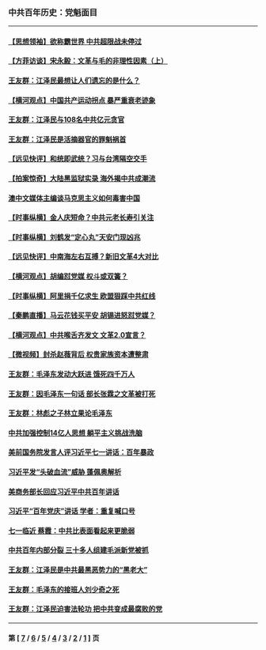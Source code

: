 ### 中共百年历史：党魁面目
---
#### [【思想领袖】欲称霸世界 中共超限战未停过](../../pages/nf1176107/n13745142.md?12150430) 
#### [【方菲访谈】宋永毅：文革与毛的非理性因素（上）](../../pages/nf1176107/n13469956.md?12150430) 
#### [王友群：江泽民最想让人们遗忘的是什么？](../../pages/nf1176107/n13408949.md?12150430) 
#### [【横河观点】中国共产运动拐点 暴严重衰老迹象](../../pages/nf1176107/n13388333.md?12150430) 
#### [王友群：江泽民与108名中共亿元贪官](../../pages/nf1176107/n13352358.md?12150430) 
#### [王友群：江泽民是活摘器官的罪魁祸首](../../pages/nf1176107/n13336903.md?12150430) 
#### [【远见快评】和统即武统？习与台湾隔空交手](../../pages/nf1176107/n13297739.md?12150430) 
#### [【拍案惊奇】大陆黑监狱实录 海外揭中共成潮流](../../pages/nf1176107/n13288853.md?12150430) 
#### [澳中文媒体主编谈马克思主义如何毒害中国](../../pages/nf1176107/n13257387.md?12150430) 
#### [【时事纵横】金人庆短命？中共元老长寿引关注](../../pages/nf1176107/n13217934.md?12150430) 
#### [【时事纵横】刘鹤发“定心丸”天安门现凶兆](../../pages/nf1176107/n13215416.md?12150430) 
#### [【远见快评】中南海左右互搏？新旧文革4大对比](../../pages/nf1176107/n13214745.md?12150430) 
#### [【横河观点】胡编怼党媒 权斗或双簧？](../../pages/nf1176107/n13210864.md?12150430) 
#### [【时事纵横】阿里捐千亿求生 欧盟狠踩中共红线](../../pages/nf1176107/n13206431.md?12150430) 
#### [【秦鹏直播】马云花钱买平安 胡锡进怒怼党媒？](../../pages/nf1176107/n13206392.md?12150430) 
#### [【横河观点】中共喉舌齐发文 文革2.0宣言？](../../pages/nf1176107/n13201248.md?12150430) 
#### [【微视频】封杀赵薇背后 权贵家族资本遭整肃](../../pages/nf1176107/n13197798.md?12150430) 
#### [王友群：毛泽东发动大跃进 饿死四千万人](../../pages/nf1176107/n13177158.md?12150430) 
#### [王友群：因毛泽东一句话 部长张霖之文革被打死](../../pages/nf1176107/n13161711.md?12150430) 
#### [王友群：林彪之子林立果论毛泽东](../../pages/nf1176107/n13128622.md?12150430) 
#### [中共加强控制14亿人思想 躺平主义挑战洗脑](../../pages/nf1176107/n13094299.md?12150430) 
#### [美前国务院发言人评习近平七一讲话：百年暴政](../../pages/nf1176107/n13066986.md?12150430) 
#### [习近平发“头破血流”威胁 蓬佩奥解析](../../pages/nf1176107/n13063604.md?12150430) 
#### [美商务部长回应习近平中共百年讲话](../../pages/nf1176107/n13062903.md?12150430) 
#### [习近平“百年党庆”讲话 学者：重复喊口号](../../pages/nf1176107/n13061411.md?12150430) 
#### [七一临近 蔡霞：中共比表面看起来更脆弱](../../pages/nf1176107/n13056418.md?12150430) 
#### [中共百年内部分裂 三十多人组建毛派新党被抓](../../pages/nf1176107/n13044023.md?12150430) 
#### [王友群：江泽民是中共最黑恶势力的“黑老大”](../../pages/nf1176107/n13022180.md?12150430) 
#### [王友群：毛泽东的接班人刘少奇之死](../../pages/nf1176107/n12991772.md?12150430) 
#### [王友群：江泽民迫害法轮功 把中共变成最腐败的党](../../pages/nf1176107/n12947347.md?12150430) 

---
#### 第 [ [7](./7.md?12150430) / [6](./6.md?12150430) / [5](./5.md?12150430) / [4](./4.md?12150430) / [3](./3.md?12150430) / [2](./2.md?12150430) / [1](./1.md?12150430) ] 页

